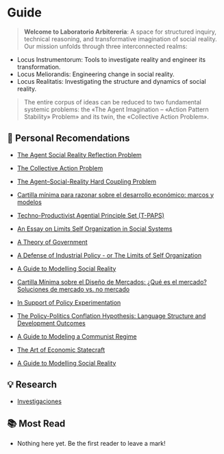 # Guide

<!-- :::info Redirecting
[Click here if you are not redirected automatically.](meta/readme.md)
::: -->

<!-- <script>
  window.location.href = './Meta/Libro-Mayor/';
</script> -->

> **Welcome to Laboratorio Arbitereria**: A space for structured inquiry, technical reasoning, and transformative imagination of social reality. Our mission unfolds through three interconnected realms:

- Locus Instrumentorum: Tools to investigate reality and engineer its transformation.
- Locus Meliorandis: Engineering change in social reality.
- Locus Realitatis: Investigating the structure and dynamics of social reality.

> The entire corpus of ideas can be reduced to two fundamental systemic problems: the «The Agent Imagination – «Action Pattern Stability» Problem» and its twin, the «Collective Action Problem».

## 📌 Personal Recomendations

- [The Agent Social Reality Reflection Problem](Breviarium/agent-social-reality-reflection-problem.md)
- [The Collective Action Problem](Breviarium/collective-action-problem.md)
- [The Agent–Social-Reality Hard Coupling Problem](Breviarium/agent-social-reality-hard-coupling-problem.md)
- [Cartilla mínima para razonar sobre el desarrollo económico: marcos y modelos](Breviarium/cartilla-minima-para-razonar-sobre-el-desarrollo-economico-marcos-y-modelos.md)
- [Techno-Productivist Agential Principle Set (T-PAPS)](Breviarium/techno-productivist-agential-principle-set.md)

- [An Essay on Limits  Self Organization in Social Systems](Breviarium/an-essay-on-limits-of-self-organization.md)
- [A Theory of Government](Breviarium/a-theory-of-goverment.md)
- [A Defense of Industrial Policy - or The Limits of Self Organization](Breviarium/a-defense-of-industrial-policy.md)
- [A Guide to Modelling Social Reality](Breviarium/a-guide-to-modelling-social-reality.md)
- [Cartilla Mínima sobre el Diseño de Mercados: ¿Qué es el mercado? Soluciones de mercado vs. no mercado](Breviarium/an-essay-of-public-services-marketization.md)
- [In Support of Policy Experimentation](Breviarium/in-support-of-policy-experimentation.md)
- [The Policy-Politics Conflation Hypothesis: Language Structure and Development Outcomes](Breviarium/the-policy-politics-conflation-hypothesis-language-structure-and-development-outcomes.md)
- [A Guide to Modeling a Communist Regime](Breviarium/a-guide-to-modeling-a-communist-regime.md)
- [The Art of Economic Statecraft](Breviarium/the-art-of-economic-statecraft.md)
- [A Guide to Modelling Social Reality](Breviarium/a-guide-to-modelling-social-reality.md)

## 💡 Research

- [Investigaciones](https://www.bremontix.xyz/lab/ar/research.html)

## 📚 Most Read

- Nothing here yet. Be the first reader to leave a mark!
